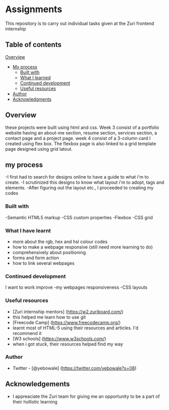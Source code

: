 # Assignments
This repository is to carry out individual tasks given at the Zuri frontend internship 

## Table of contents 
[Overview](#overview)
- [My process](#my-process)
  - [Built with](#built-with)
  - [What I learned](#what-i-learned)
  - [Continued development](#continued-development)
  - [Useful resources](#useful-resources)
- [Author](#author)
- [Acknowledgments](#acknowledgments)
## Overview
these projects were built using html and css.
Week 3 consist of a portfolio website having an about-me section, resume section, services section, a contact page and a project page.
week 4 consist of a 3-column card I created using flex box. The flexbox page is also linked to a grid template page designed using grid latout.

## my process
-I first had to search for designs online to have a guide to what i'm to create.
-I scrutinized this designs to know what layout i'm to adopt, tags and elements.
-After figuring out the layout etc., I proceeded to creating my codes

### Built with
-Semantic HTML5 markup
-CSS custom properties
-Flexbox
-CSS grid

### What I have learnt
- more about the rgb, hex and hsl colour codes
- how to make a webpage responsive (still need more learning to do)
- comprehensively about positioning
- forms and form action
- how to link several webpages
 
### Continued development
I want to work improve
-my webpages responsiveness
-CSS layouts

### Useful resources
- [Zuri internship mentors] (https://w2.zuriboard.com/)
- this helped me learn how to use git
- [Freecode Camp] (https://www.freecodecamp.org/)
- learnt most of HTML-5 using their resources and articles. I'd recommend it
- [W3 schools] (https://www.w3schools.com/)
- when i got stuck, their resources helped find my way

### Author
- Twitter - [@yebowale] (https://twitter.com/yebowale?s=08)

## Acknowledgements
- I appreaciate the Zuri team for giving me an opportunity to be a part of their hollistic learning 
